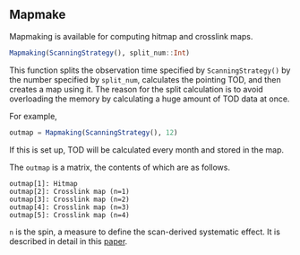 ## Mapmake

Mapmaking is available for computing hitmap and crosslink maps.
```julia
Mapmaking(ScanningStrategy(), split_num::Int)
```
This function splits the observation time specified by `ScanningStrategy()` by the number specified by `split_num`, calculates the pointing TOD, and then creates a map using it.
The reason for the split calculation is to avoid overloading the memory by calculating a huge amount of TOD data at once.

For example,
```julia
outmap = Mapmaking(ScanningStrategy(), 12)
```
If this is set up, TOD will be calculated every month and stored in the map.

The `outmap` is a matrix, the contents of which are as follows.
```
outmap[1]: Hitmap
outmap[2]: Crosslink map (n=1)
outmap[3]: Crosslink map (n=2)
outmap[4]: Crosslink map (n=3)
outmap[5]: Crosslink map (n=4)
```
`n` is the spin, a measure to define the scan-derived systematic effect. It is described in detail in this [paper](https://arxiv.org/abs/2008.00011).
